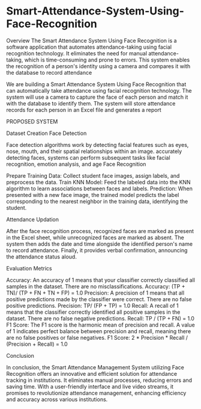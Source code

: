 # Smart-Attendance-System-Using-Face-Recognition
Overview
The Smart Attendance System Using Face
Recognition is a software application that automates
attendance-taking using facial recognition
technology. It eliminates the need for manual
attendance-taking, which is time-consuming and
prone to errors. This system enables the recognition
of a person's identity using a camera and compares
it with the database to record attendance

We are building a Smart Attendance System Using
Face Recognition that can automatically take
attendance using facial recognition technology. The
system will use a camera to capture the face of each
person and match it with the database to identify
them. The system will store attendance records for
each person in an Excel file and generates a report

PROPOSED SYSTEM

Dataset Creation
Face Detection

Face detection algorithms work by
detecting facial features such as eyes,
nose, mouth, and their spatial
relationships within an image.
accurately detecting faces, systems
can perform subsequent tasks like
facial recognition, emotion analysis, and
age
Face Recognition

Prepare Training Data: Collect student
face images, assign labels, and
preprocess the data.
Train KNN Model: Feed the labeled data
into the KNN algorithm to learn
associations between faces and labels.
Prediction: When presented with a new
face image, the trained model predicts
the label corresponding to the nearest
neighbor in the training data, identifying
the student.

Attendance Updation

After the face recognition process,
recognized faces are marked as
present in the Excel sheet, while
unrecognized faces are marked as
absent. The system then adds the date
and time alongside the identified
person's name to record attendance.
Finally, it provides verbal confirmation,
announcing the attendance status
aloud.

Evaluation Metrics

Accuracy: An accuracy of 1 means that your classifier correctly classified all samples
in the dataset. There are no misclassifications.
Accuracy: (TP + TN)/ (TP + FN + TN + FP) = 1.0
Precision: A precision of 1 means that all positive predictions made by the classifier
were correct. There are no false positive predictions.
Precision: TP/ (FP + TP) = 1.0
Recall: A recall of 1 means that the classifier correctly identified all positive samples in the
dataset. There are no false negative predictions.
Recall: TP / (TP + FN) = 1.0
F1 Score: The F1 score is the harmonic mean of precision and recall. A value of 1 indicates perfect
balance between precision and recall, meaning there are no false positives or false negatives.
F1 Score: 2 * Precision * Recall / (Precision + Recall) = 1.0



Conclusion

In conclusion, the Smart Attendance Management
System utilizing Face Recognition offers an innovative
and efficient solution for attendance tracking in
institutions. It eliminates manual processes, reducing
errors and saving time. With a user-friendly interface
and live video streams, it promises to revolutionize
attendance management, enhancing efficiency and
accuracy across various institutions.
